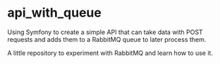 # api_with_queue

Using Symfony to create a simple API that can take data with POST requests and adds them to a RabbitMQ queue to later process them.

A little repository to experiment with RabbitMQ and learn how to use it.